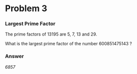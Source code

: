 # Problem 3
### Largest Prime Factor
The prime factors of 13195 are 5, 7, 13 and 29.

What is the largest prime factor of the number 600851475143 ?
### Answer
*6857*
